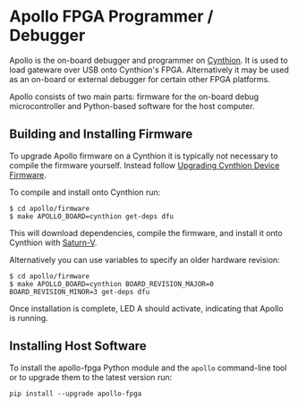 # Apollo FPGA Programmer / Debugger

Apollo is the on-board debugger and programmer on [Cynthion](https://greatscottgadgets.com/cynthion/). It is used to load gateware over USB onto Cynthion's FPGA. Alternatively it may be used as an on-board or external debugger for certain other FPGA platforms.

Apollo consists of two main parts: firmware for the on-board debug microcontroller and Python-based software for the host computer.

## Building and Installing Firmware

To upgrade Apollo firmware on a Cynthion it is typically not necessary to compile the firmware yourself. Instead follow [Upgrading Cynthion Device Firmware](https://cynthion.readthedocs.io/en/latest/getting_started.html#upgrading-cynthion-device-firmware).

To compile and install onto Cynthion run:

```
$ cd apollo/firmware
$ make APOLLO_BOARD=cynthion get-deps dfu
```

This will download dependencies, compile the firmware, and install it onto Cynthion with [Saturn-V](https://github.com/greatscottgadgets/saturn-v).

Alternatively you can use variables to specify an older hardware revision:

```
$ cd apollo/firmware
$ make APOLLO_BOARD=cynthion BOARD_REVISION_MAJOR=0 BOARD_REVISION_MINOR=3 get-deps dfu
```

Once installation is complete, LED A should activate, indicating that Apollo is running.

## Installing Host Software

To install the apollo-fpga Python module and the `apollo` command-line tool or to upgrade them to the latest version run:
```
pip install --upgrade apollo-fpga
```
